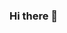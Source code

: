 ### Hi there 👋

<!--
**NicoMtz23/NicoMtz23** is a ✨ _special_ ✨ repository because its `README.md` (this file) appears on your GitHub profile.

Here are some ideas to get you started:

- 🔭 I’m currently working on ...
- 🌱 I’m currently learning ...
- 👯 I’m looking to collaborate on ...
- 🤔 I’m looking for help with ...
- 💬 Ask me about ...
- 📫 How to reach me: ...
- 😄 Pronouns: ...
- ⚡ Fun fact: ...
[![Stats](https://github-readme-stats.vercel.app/api?username=NicoMtz23&count_private=true&show_icons=true&theme=github_dark)](https://github.com/anuraghazra/github-readme-stats)
-->

